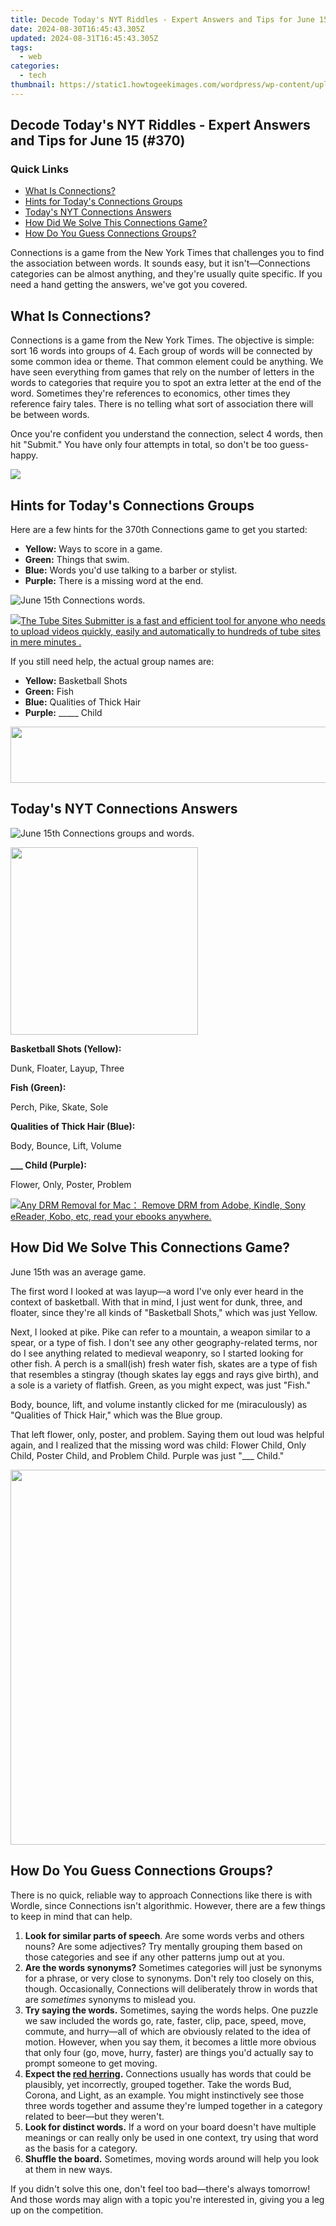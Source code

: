 ```yaml
---
title: Decode Today's NYT Riddles - Expert Answers and Tips for June 15 (#370)
date: 2024-08-30T16:45:43.305Z
updated: 2024-08-31T16:45:43.305Z
tags:
  - web
categories:
  - tech
thumbnail: https://static1.howtogeekimages.com/wordpress/wp-content/uploads/2024/03/connections.jpg
---
```


## Decode Today's NYT Riddles - Expert Answers and Tips for June 15 (#370)

### Quick Links

* [What Is Connections?](https://android-transfer.techidaily.com/in-2024-how-to-transfer-contacts-from-infinix-smart-8-to-iphone-xs11-drfone-by-drfone-transfer-from-android-transfer-from-android/)
* [Hints for Today's Connections Groups](https://win-dash.techidaily.com/complete-guide-to-downloading-and-installing-iphone-drivers-on-windows-10-systems/)
* [Today's NYT Connections Answers](https://location-fake.techidaily.com/5-best-route-generator-apps-you-should-try-on-vivo-v29-pro-drfone-by-drfone-virtual-android/)
* [How Did We Solve This Connections Game?](https://youtube-docs.techidaily.com/24-crafting-memorable-valorant-thumbnails-a-practical-guide-for-youtube-creators/)
* [How Do You Guess Connections Groups?](https://some-knowledge.techidaily.com/new-from-base-to-brilliance-comparing-gopro-hero5-black-and-hero4-silver/)

 Connections is a game from the New York Times that challenges you to find the association between words. It sounds easy, but it isn't—Connections categories can be almost anything, and they're usually quite specific. If you need a hand getting the answers, we've got you covered.

##  What Is Connections?

 Connections is a game from the New York Times. The objective is simple: sort 16 words into groups of 4\. Each group of words will be connected by some common idea or theme. That common element could be anything. We have seen everything from games that rely on the number of letters in the words to categories that require you to spot an extra letter at the end of the word. Sometimes they're references to economics, other times they reference fairy tales. There is no telling what sort of association there will be between words.

 Once you're confident you understand the connection, select 4 words, then hit "Submit." You have only four attempts in total, so don't be too guess-happy.

<!-- affiliate ads begin -->
<a href="https://shop.mondly.com/affiliate.php?ACCOUNT=ATISTUDI&AFFILIATE=108875&PATH=https%3A%2F%2Fwww.mondly.com%3FAFFILIATE%3D108875%26RESOURCE%3D%2BGeneral%2B970x90%2B"><img src="https://secure.avangate.com/images/merchant/69c418c33ec2e1a4267fa9bb77fa1428/general-970x90.gif" border="0"></a>
<!-- affiliate ads end -->
##  Hints for Today's Connections Groups

 Here are a few hints for the 370th Connections game to get you started:

* **Yellow:** Ways to score in a game.
* **Green:** Things that swim.
* **Blue:** Words you'd use talking to a barber or stylist.
* **Purple:** There is a missing word at the end.

![June 15th Connections words.](https://static1.howtogeekimages.com/wordpress/wp-content/uploads/2024/06/june-15th-connections.png) 

<!-- affiliate ads begin -->
<a href="https://secure.2checkout.com/order/checkout.php?PRODS=4531356&QTY=1&AFFILIATE=108875&CART=1"><img src="https://secure.avangate.com/images/merchant/8fdd149fcaa7058caccc9c4ad5b0d89a/products/tss-box.JPG" border="0">The Tube Sites Submitter is a fast and efficient tool for anyone who needs to upload videos quickly, easily and automatically to hundreds of tube sites in mere minutes . </a>
<!-- affiliate ads end -->
 If you still need help, the actual group names are:

* **Yellow:** Basketball Shots
* **Green:** Fish
* **Blue:** Qualities of Thick Hair
* **Purple:** \_\_\_\_\_ Child

<!-- affiliate ads begin -->
<a href="https://natural-cycles.sjv.io/c/5597632/2072200/17885" target="_top" id="2072200"><img src="//a.impactradius-go.com/display-ad/17885-2072200" border="0" alt="" width="728" height="90"/></a><img height="0" width="0" src="https://imp.pxf.io/i/5597632/2072200/17885" style="position:absolute;visibility:hidden;" border="0" />
<!-- affiliate ads end -->
##  Today's NYT Connections Answers

![June 15th Connections groups and words.](https://static1.howtogeekimages.com/wordpress/wp-content/uploads/2024/06/june-15th-connections-filled.png) 

<!-- affiliate ads begin -->
<a href="https://coinrule.sjv.io/c/5597632/1958374/18409" target="_top" id="1958374"><img src="//a.impactradius-go.com/display-ad/18409-1958374" border="0" alt="" width="300" height="300"/></a><img height="0" width="0" src="https://imp.pxf.io/i/5597632/1958374/18409" style="position:absolute;visibility:hidden;" border="0" />
<!-- affiliate ads end -->
**Basketball Shots (Yellow):** 

 Dunk, Floater, Layup, Three

**Fish (Green):** 

 Perch, Pike, Skate, Sole

**Qualities of Thick Hair (Blue):** 

 Body, Bounce, Lift, Volume

**\_\_\_ Child (Purple):** 

 Flower, Only, Poster, Problem

<!-- affiliate ads begin -->
<a href="https://secure.2checkout.com/order/checkout.php?PRODS=4600114&QTY=1&AFFILIATE=108875&CART=1"><img src="https://www.epubor.com/images/drm-removal-feature2.png" border="0">Any DRM Removal for Mac： Remove DRM from Adobe, Kindle, Sony eReader, Kobo, etc, read your ebooks anywhere.</a>
<!-- affiliate ads end -->
##  How Did We Solve This Connections Game?

 June 15th was an average game. 

 The first word I looked at was layup—a word I've only ever heard in the context of basketball. With that in mind, I just went for dunk, three, and floater, since they're all kinds of "Basketball Shots," which was just Yellow. 

 Next, I looked at pike. Pike can refer to a mountain, a weapon similar to a spear, or a type of fish. I don't see any other geography-related terms, nor do I see anything related to medieval weaponry, so I started looking for other fish. A perch is a small(ish) fresh water fish, skates are a type of fish that resembles a stingray (though skates lay eggs and rays give birth), and a sole is a variety of flatfish. Green, as you might expect, was just "Fish." 

 Body, bounce, lift, and volume instantly clicked for me (miraculously) as "Qualities of Thick Hair," which was the Blue group. 

 That left flower, only, poster, and problem. Saying them out loud was helpful again, and I realized that the missing word was child: Flower Child, Only Child, Poster Child, and Problem Child. Purple was just "\_\_\_ Child."

<!-- affiliate ads begin -->
<a href="https://turtlebeacheu.sjv.io/c/5597632/1996818/23722" target="_top" id="1996818"><img src="//a.impactradius-go.com/display-ad/23722-1996818" border="0" alt="" width="600" height="600"/></a><img height="0" width="0" src="https://imp.pxf.io/i/5597632/1996818/23722" style="position:absolute;visibility:hidden;" border="0" />
<!-- affiliate ads end -->
##  How Do You Guess Connections Groups?

 There is no quick, reliable way to approach Connections like there is with Wordle, since Connections isn't algorithmic. However, there are a few things to keep in mind that can help.

1. **Look for similar parts of speech**. Are some words verbs and others nouns? Are some adjectives? Try mentally grouping them based on those categories and see if any other patterns jump out at you.
2. **Are the words synonyms?** Sometimes categories will just be synonyms for a phrase, or very close to synonyms. Don't rely too closely on this, though. Occasionally, Connections will deliberately throw in words that are _sometimes_ synonyms to mislead you.
3. **Try saying the words.** Sometimes, saying the words helps. One puzzle we saw included the words go, rate, faster, clip, pace, speed, move, commute, and hurry—all of which are obviously related to the idea of motion. However, when you say them, it becomes a little more obvious that only four (go, move, hurry, faster) are things you'd actually say to prompt someone to get moving.
4. **Expect the [red herring](https://www.merriam-webster.com/dictionary/red%20herring).** Connections usually has words that could be plausibly, yet incorrectly, grouped together. Take the words Bud, Corona, and Light, as an example. You might instinctively see those three words together and assume they're lumped together in a category related to beer—but they weren't.
5. **Look for distinct words.** If a word on your board doesn't have multiple meanings or can really only be used in one context, try using that word as the basis for a category.
6. **Shuffle the board.** Sometimes, moving words around will help you look at them in new ways.

 If you didn't solve this one, don't feel too bad—there's always tomorrow! And those words may align with a topic you're interested in, giving you a leg up on the competition.

<ins class="adsbygoogle"
     style="display:block"
     data-ad-format="autorelaxed"
     data-ad-client="ca-pub-7571918770474297"
     data-ad-slot="1223367746"></ins>



<ins class="adsbygoogle"
     style="display:block"
     data-ad-client="ca-pub-7571918770474297"
     data-ad-slot="8358498916"
     data-ad-format="auto"
     data-full-width-responsive="true"></ins>


